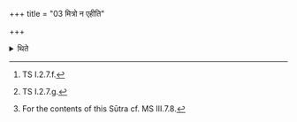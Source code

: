 +++
title = "03 मित्रो न एहीति"

+++

<details><summary>थिते</summary>

3. With mitro na ehi...[^1] having taken up the king (Soma), with indrasyorumāviśa...[^2] having placed it on his lap, the sacrificer sits down holding it with his two hands.[^3]  


[^1]: TS I.2.7.f.  

[^2]: TS I.2.7.g.  

[^3]: For the contents of this Sūtra cf. MS III.7.8.  
</details>
